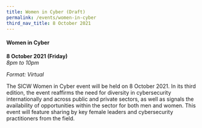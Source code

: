 ```yaml
---
title: Women in Cyber (Draft)
permalink: /events/women-in-cyber
third_nav_title: 8 October 2021
---
```


#### **Women in Cyber**

**8 October 2021 (Friday)**  
*8pm to 10pm*

*Format: Virtual*

The SICW Women in Cyber event will be held on 8 October 2021. In its third edition, the event reaffirms the need for diversity in cybersecurity internationally and across public and private sectors, as well as signals the availability of opportunities within the sector for both men and women. This event will feature sharing by key female leaders and cybersecurity practitioners from the field.
